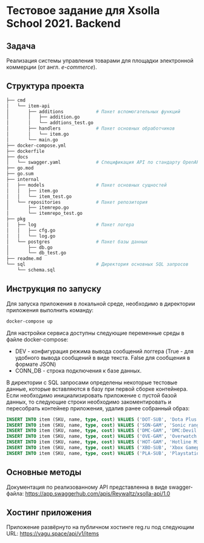 # Тестовое задание для Xsolla School 2021. Backend

## Задача
Реализация системы управления товарами для площадки электронной коммерции (от англ. *e-commerce*).

## Структура проекта
```bash
├── cmd
│   └── item-api
│       ├── additions            # Пакет вспомогательных функций
│       │   ├── addition.go
│       │   └── addtions_test.go
│       ├── handlers             # Пакет основных обработчиков
│       │   └── item.go
│       └── main.go
├── docker-compose.yml
├── dockerfile
├── docs
│   └── swagger.yaml             # Спецификация API по стандарту OpenAPI 3.0
├── go.mod
├── go.sum
├── internal                     
│   ├── models                   # Пакет основных сущностей
│   │   ├── item.go
│   │   └── item_test.go
│   └── repositories             # Пакет репозитория
│       ├── itemrepo.go
│       └── itemrepo_test.go
├── pkg
│   ├── log                      # Пакет логера
│   │   ├── cfg.go
│   │   └── log.go
│   └── postgres                 # Пакет базы данных
│       ├── db.go
│       └── db_test.go
├── readme.md
└── sql                          # Директория основных SQL запросов
    └── schema.sql
```

## Инструкция по запуску
Для запуска приложения в локальной среде, необходимо в директории приложения выполнить команду: 
```bash
docker-compose up
````
Для настройки сервиса доступны следующие переменные среды в файле docker-compose:
  * DEV - конфигурация режима вывода сообщений логгера (True - для удобного вывода сообщений в виде текста. False для сообщения в формате JSON)
  * CONN_DB - строка подключения к базе данных.

В директории с SQL запросами определены некоторые тестовые данные, которые вставляются в базу при первой сборке контейнера. Если необходимо инициализировать приложение с пустой базой данных, то следующие строки необходимо закоментировать и пересобрать контейнер приложения, удалив ранее собранный образ:
```SQL
INSERT INTO item (SKU, name, type, cost) VALUES ('DOT-SUB', 'Dota Plus', 'Subscription', '9.99');
INSERT INTO item (SKU, name, type, cost) VALUES ('SON-GAM', 'Sonic rangers', 'Game', '59.99');
INSERT INTO item (SKU, name, type, cost) VALUES ('DMC-GAM', 'DMC:Devil may cry', 'Game', '69.99');
INSERT INTO item (SKU, name, type, cost) VALUES ('OVE-GAM', 'Overwatch', 'Game', '39.99');
INSERT INTO item (SKU, name, type, cost) VALUES ('HOT-GAM', 'Hotline Miami', 'Game', '49.99');
INSERT INTO item (SKU, name, type, cost) VALUES ('XBO-SUB', 'Xbox Gamepass', 'Subsсription', '5.99');
INSERT INTO item (SKU, name, type, cost) VALUES ('PLA-SUB', 'Playstation Plus', 'Subsсription', '6.99');
```

## Основные методы
Документация по реализованному API представленна в виде swagger-файла: https://app.swaggerhub.com/apis/Reywaltz/xsolla-api/1.0

## Хостинг приложения
Приложение развёрнуто на публичном хостинге reg.ru под следующим URL: https://vagu.space/api/v1/items